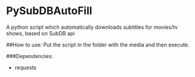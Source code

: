 # PySubDBAutoFill
A python script which automatically downloads subtitles for movies/tv shows, based on SubDB api

##How to use: 
Put the script in the folder with the media and then execute.

###Dependencies:
* requests
